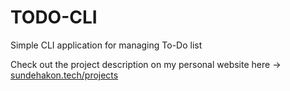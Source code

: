 # TODO-CLI
Simple CLI application for managing To-Do list

Check out the project description on my personal website here -> [sundehakon.tech/projects](https://sundehakon.tech/projects)